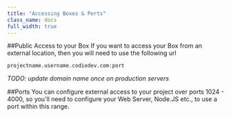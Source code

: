 ```yaml
---
title: "Accessing Boxes & Ports"
class_name: docs
full_width: true
---
```


##Public Access to your Box
If you want to access your Box from an external location, then you will need to use the following url

    projectname.username.codiodev.com:port
    
*TODO: update domain name once on production servers*
    
##Ports
You can configure external access to your project over ports 1024 - 4000, so you'll need to configure your Web Server, Node.JS etc., to use a port within this range.

